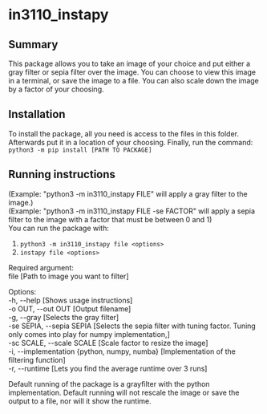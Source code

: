 # in3110_instapy #

## Summary
This package allows you to take an image of your choice and put either a gray filter or sepia filter over the image. You can choose to view this image in a terminal, or save the image to a file. You can also scale down the image by a factor of your choosing.

## Installation
To install the package, all you need is access to the files in this folder. Afterwards put it in a location of your choosing. Finally, run the command:  
```python3 -m pip install [PATH TO PACKAGE]```

## Running instructions
(Example: "python3 -m in3110_instapy FILE" will apply a gray filter to the image.)  
(Example: "python3 -m in3110_instapy FILE -se FACTOR" will apply a sepia filter to the image with a factor that must be between 0 and 1)  
You can run the package with:  

1. ```python3 -m in3110_instapy file <options>```
2. ```instapy file <options>``` 

Required argument:  
file [Path to image you want to filter]

Options:  
-h, --help [Shows usage instructions]  
-o OUT, --out OUT [Output filename]  
-g, --gray [Selects the gray filter]  
-se SEPIA, --sepia SEPIA [Selects the sepia filter with tuning factor. Tuning only comes into play for numpy implementation,]  
-sc SCALE, --scale SCALE [Scale factor to resize the image]  
-i, --implementation {python, numpy, numba} [Implementation of the filtering function]  
-r, --runtime [Lets you find the average runtime over 3 runs]

Default running of the package is a grayfilter with the python implementation. Default running will not rescale the image or save the output to a file, nor will it show the runtime.